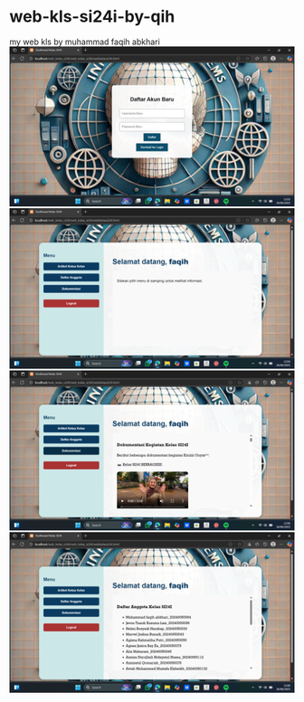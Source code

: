# web-kls-si24i-by-qih
my web kls by muhammad faqih abkhari
![image alt](https://github.com/qihthevillain/web-kls-si24i-by-qih/blob/8661a7a436dc13edb8a6d79150fc04a3fe3cb5ba/daftar.png)
![image alt](https://github.com/qihthevillain/web-kls-si24i-by-qih/blob/1402be9bd0784c3996994d8f4f85e9f415cba055/dashbord.png)
![image alt](https://github.com/qihthevillain/web-kls-si24i-by-qih/blob/1e6cfd08246a73bb288fc84a8f1ba9161a749483/dokumentasi.png)
![image alt](https://github.com/qihthevillain/web-kls-si24i-by-qih/blob/41e96cedd4d903cbde475077fc4eee1c21fdd857/daftar%20aggota%20i.png)
